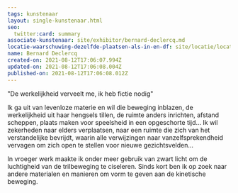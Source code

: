 ```yaml
---
tags: kunstenaar
layout: single-kunstenaar.html
seo:
  twitter:card: summary
associate-kunstenaar: site/exhibitor/bernard-declercq.md
locatie-waarschuwing-dezelfde-plaatsen-als-in-en-df: site/locatie/locatie-van-juliane-lavis.md
name: Bernard Declercq
created-on: 2021-08-12T17:06:07.994Z
updated-on: 2021-08-12T17:06:08.004Z
published-on: 2021-08-12T17:06:08.012Z
---
```

"De werkelijkheid verveelt me, ik heb fictie nodig"

Ik ga uit van levenloze materie en wil die beweging inblazen, de werkelijkheid uit haar hengsels tillen,
de ruimte anders inrichten, afstand scheppen, plaats maken voor speelsheid in een opgeschorte tijd...
Ik wil zekerheden naar elders verplaatsen, naar een ruimte die zich van het verstandelijke bevrijdt,
waarin alle verwijzingen naar vanzelfsprekendheid vervagen om zich open te stellen voor nieuwe
gezichtsvelden...

In vroeger werk maakte ik onder meer gebruik van zwart licht om de luchtigheid van de trilbeweging te
ciseleren.
Sinds kort ben ik op zoek naar andere materialen en manieren om vorm te geven aan de kinetische
beweging.